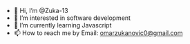 - 👋 Hi, I’m @Zuka-13
- 👀 I’m interested in software development
- 🌱 I’m currently learning Javascript
- 📫 How to reach me by Email: omarzukanovic0@gmail.com

<!---
Zuka-13/Zuka-13 is a ✨ special ✨ repository because its `README.md` (this file) appears on your GitHub profile.
You can click the Preview link to take a look at your changes.
--->
